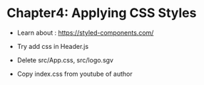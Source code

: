 # Chapter4:  Applying CSS Styles
- Learn about : https://styled-components.com/

- Try add css in Header.js

- Delete src/App.css, src/logo.sgv

- Copy index.css from youtube of author
